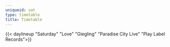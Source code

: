 ```yaml
---
uniqueid: sat
type: timetable
title: Timetable
---
```

{{< daylineup "Saturday" "Love" "Giegling" "Paradise City Live" "Play Label Records">}}



